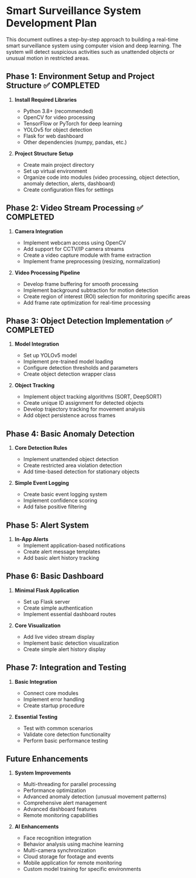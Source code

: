 # Smart Surveillance System Development Plan

This document outlines a step-by-step approach to building a real-time smart surveillance system using computer vision and deep learning. The system will detect suspicious activities such as unattended objects or unusual motion in restricted areas.

## Phase 1: Environment Setup and Project Structure ✅ COMPLETED

1. **Install Required Libraries**
   - Python 3.8+ (recommended)
   - OpenCV for video processing
   - TensorFlow or PyTorch for deep learning
   - YOLOv5 for object detection
   - Flask for web dashboard
   - Other dependencies (numpy, pandas, etc.)

2. **Project Structure Setup**
   - Create main project directory
   - Set up virtual environment
   - Organize code into modules (video processing, object detection, anomaly detection, alerts, dashboard)
   - Create configuration files for settings

## Phase 2: Video Stream Processing ✅ COMPLETED

1. **Camera Integration**
   - Implement webcam access using OpenCV
   - Add support for CCTV/IP camera streams
   - Create a video capture module with frame extraction
   - Implement frame preprocessing (resizing, normalization)

2. **Video Processing Pipeline**
   - Develop frame buffering for smooth processing
   - Implement background subtraction for motion detection
   - Create region of interest (ROI) selection for monitoring specific areas
   - Add frame rate optimization for real-time processing

## Phase 3: Object Detection Implementation ✅ COMPLETED

1. **Model Integration**
   - Set up YOLOv5 model
   - Implement pre-trained model loading
   - Configure detection thresholds and parameters
   - Create object detection wrapper class

2. **Object Tracking**
   - Implement object tracking algorithms (SORT, DeepSORT)
   - Create unique ID assignment for detected objects
   - Develop trajectory tracking for movement analysis
   - Add object persistence across frames

## Phase 4: Basic Anomaly Detection

1. **Core Detection Rules**
   - Implement unattended object detection
   - Create restricted area violation detection
   - Add time-based detection for stationary objects

2. **Simple Event Logging**
   - Create basic event logging system
   - Implement confidence scoring
   - Add false positive filtering

## Phase 5: Alert System

1. **In-App Alerts**
   - Implement application-based notifications
   - Create alert message templates
   - Add basic alert history tracking

## Phase 6: Basic Dashboard

1. **Minimal Flask Application**
   - Set up Flask server
   - Create simple authentication
   - Implement essential dashboard routes

2. **Core Visualization**
   - Add live video stream display
   - Implement basic detection visualization
   - Create simple alert history display

## Phase 7: Integration and Testing

1. **Basic Integration**
   - Connect core modules
   - Implement error handling
   - Create startup procedure

2. **Essential Testing**
   - Test with common scenarios
   - Validate core detection functionality
   - Perform basic performance testing

## Future Enhancements

1. **System Improvements**
   - Multi-threading for parallel processing
   - Performance optimization
   - Advanced anomaly detection (unusual movement patterns)
   - Comprehensive alert management
   - Advanced dashboard features
   - Remote monitoring capabilities

2. **AI Enhancements**
   - Face recognition integration
   - Behavior analysis using machine learning
   - Multi-camera synchronization
   - Cloud storage for footage and events
   - Mobile application for remote monitoring
   - Custom model training for specific environments